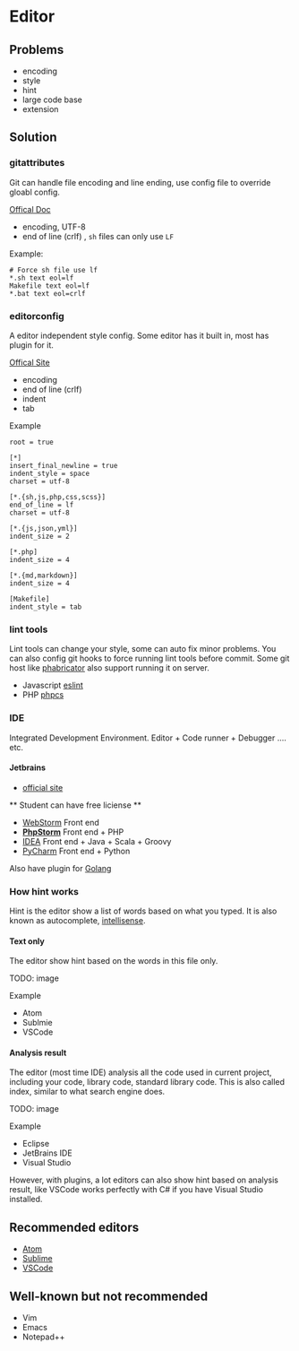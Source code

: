 # Editor

## Problems

- encoding
- style
- hint
- large code base
- extension

## Solution

### gitattributes

Git can handle file encoding and line ending, use config file to override gloabl config.

[Offical Doc](https://git-scm.com/docs/gitattributes)

- encoding, UTF-8
- end of line (crlf) , `sh` files can only use `LF`

Example:

````
# Force sh file use lf
*.sh text eol=lf
Makefile text eol=lf
*.bat text eol=crlf
````

### editorconfig

A editor independent style config. Some editor has it built in, most has plugin for it.

[Offical Site](http://editorconfig.org/)

- encoding
- end of line (crlf) 
- indent
- tab

Example 

````
root = true

[*]
insert_final_newline = true
indent_style = space
charset = utf-8

[*.{sh,js,php,css,scss}]
end_of_line = lf
charset = utf-8

[*.{js,json,yml}]
indent_size = 2

[*.php]
indent_size = 4

[*.{md,markdown}]
indent_size = 4

[Makefile]
indent_style = tab
````

### lint tools

Lint tools can change your style, some can auto fix minor problems. You can also config git hooks to 
force running lint tools before commit. Some git host like [phabricator](http://phabricator.org/) also 
support running it on server.

- Javascript [eslint](http://eslint.org/)
- PHP [phpcs](https://github.com/squizlabs/PHP_CodeSniffer)

### IDE

Integrated Development Environment. Editor + Code runner + Debugger .... etc.

#### Jetbrains

- [official site](https://www.jetbrains.com/)

** Student can have free liciense **

- [WebStorm](https://www.jetbrains.com/webstorm) Front end 
- **[PhpStorm](https://www.jetbrains.com/phpstorm/)** Front end + PHP
- [IDEA](https://www.jetbrains.com/idea) Front end + Java + Scala + Groovy
- [PyCharm](https://www.jetbrains.com/pycharm) Front end + Python

Also have plugin for [Golang](https://github.com/go-lang-plugin-org/go-lang-idea-plugin)

### How hint works

Hint is the editor show a list of words based on what you typed. It is also known as 
autocomplete, [intellisense](https://msdn.microsoft.com/en-us/library/hcw1s69b.aspx).

#### Text only

The editor show hint based on the words in this file only.

TODO: image

Example

- Atom
- Sublmie
- VSCode

#### Analysis result

The editor (most time IDE) analysis all the code used in current project, including your code, library code,
standard library code. This is also called index, similar to what search engine does.

TODO: image

Example 

- Eclipse
- JetBrains IDE
- Visual Studio

However, with plugins, a lot editors can also show hint based on analysis result, like VSCode works perfectly
with C# if you have Visual Studio installed.

## Recommended editors

- [Atom](https://atom.io/)
- [Sublime](https://www.sublimetext.com/)
- [VSCode](https://code.visualstudio.com/)

## Well-known but not recommended

- Vim
- Emacs
- Notepad++